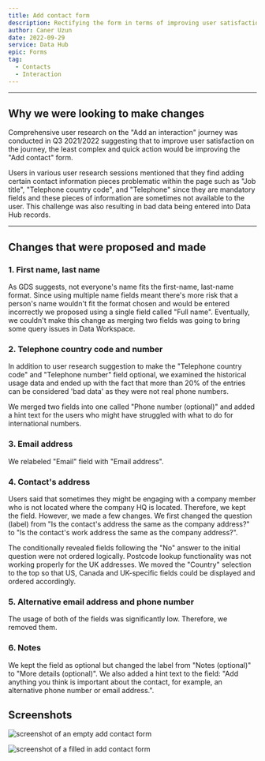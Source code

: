 ```yaml
---
title: Add contact form
description: Rectifying the form in terms of improving user satisfaction on "Add an interaction" journey
author: Caner Uzun
date: 2022-09-29
service: Data Hub
epic: Forms
tag:
  - Contacts
  - Interaction
---
```


***
## Why we were looking to make changes
Comprehensive user research on the "Add an interaction" journey was conducted in Q3 2021/2022 suggesting that to improve user satisfaction on the journey, the least complex and quick action would be improving the "Add contact" form.

Users in various user research sessions mentioned that they find adding certain contact information pieces problematic within the page such as "Job title", "Telephone country code", and "Telephone" since they are mandatory fields and these pieces of information are sometimes not available to the user. This challenge was also resulting in bad data being entered into Data Hub records.

***
## Changes that were proposed and made
### 1. First name, last name
As GDS suggests, not everyone's name fits the first-name, last-name format. Since using multiple name fields meant there's more risk that a person's name wouldn't fit the format chosen and would be entered incorrectly we proposed using a single field called "Full name". Eventually, we couldn't make this change as merging two fields was going to bring some query issues in Data Workspace.

### 2. Telephone country code and number
In addition to user research suggestion to make the "Telephone country code" and "Telephone number" field optional, we examined the historical usage data and ended up with the fact that more than 20% of the entries can be considered 'bad data' as they were not real phone numbers.

We merged two fields into one called "Phone number (optional)" and added a hint text for the users who might have struggled with what to do for international numbers.

### 3. Email address  
We relabeled "Email" field with "Email address".

### 4. Contact's address
Users said that sometimes they might be engaging with a company member who is not located where the company HQ is located. Therefore, we kept the field. However, we made a few changes. We first changed the question (label) from "Is the contact's address the same as the company address?" to "Is the contact's work address the same as the company address?".

The conditionally revealed fields following the "No" answer to the initial question were not ordered logically. Postcode lookup functionality was not working properly for the UK addresses. We moved the "Country" selection to the top so that US, Canada and UK-specific fields could be displayed and ordered accordingly.

### 5. Alternative email address and phone number
The usage of both of the fields was significantly low. Therefore, we removed them.

### 6. Notes
We kept the field as optional but changed the label from "Notes (optional)" to "More details (optional)". We also added a hint text to the field: "Add anything you think is important about the contact, for example, an alternative phone number or email address.".

## Screenshots

![screenshot of an empty add contact form](add-contact-empty-form.png)

![screenshot of a filled in add contact form](add-contact-filled-in-form.png)
